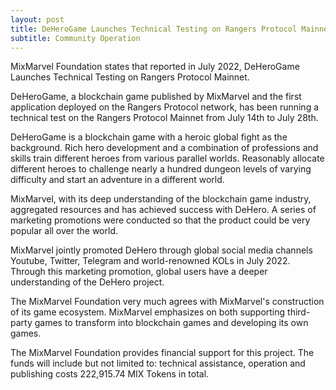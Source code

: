 ```yaml
---
layout: post
title: DeHeroGame Launches Technical Testing on Rangers Protocol Mainnet 
subtitle: Community Operation 
---
```


MixMarvel Foundation states that reported in July 2022, DeHeroGame Launches Technical Testing on Rangers Protocol Mainnet.

DeHeroGame, a blockchain game published by MixMarvel and the first application deployed on the Rangers Protocol network, has been running a technical test on the Rangers Protocol Mainnet from July 14th to July 28th.

DeHeroGame is a blockchain game with a heroic global fight as the background. Rich hero development and a combination of professions and skills train different heroes from various parallel worlds. Reasonably allocate different heroes to challenge nearly a hundred dungeon levels of varying difficulty and start an adventure in a different world.

MixMarvel, with its deep understanding of the blockchain game industry, aggregated resources and has achieved success with DeHero. A series of marketing promotions were conducted so that the product could be very popular all over the world. 

MixMarvel jointly promoted DeHero through global social media channels Youtube, Twitter, Telegram and world-renowned KOLs in July 2022. Through this marketing promotion, global users have a deeper understanding of the DeHero project.

The MixMarvel Foundation very much agrees with MixMarvel's construction of its game ecosystem. MixMarvel emphasizes on both supporting third-party games to transform into blockchain games and developing its own games. 

The MixMarvel Foundation provides financial support for this project. The funds will include but not limited to: technical assistance, operation and publishing costs 222,915.74 MIX Tokens in total. 

